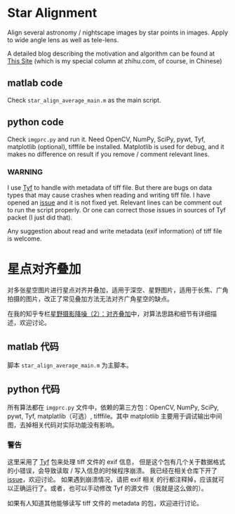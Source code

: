 # Star Alignment
Align several astronomy / nightscape images by star points in images. Apply to wide angle lens
as well as tele-lens.

A detailed blog describing the motivation and algorithm can be found at [This Site](https://zhuanlan.zhihu.com/p/25311770) 
(which is my special column at zhihu.com, of course, in Chinese)

## matlab code

Check `star_align_average_main.m` as the main script.

## python code

Check `imgprc.py` and run it. Need OpenCV, NumPy, SciPy, pywt, Tyf, matplotlib (optional), tifffile be installed. Matplotlib
is used for debug, and it makes no difference on result if you remove / comment relevant lines.

### **WARNING**
I use [Tyf](https://github.com/Moustikitos/tyf) to handle with metadata of tiff file. But
there are bugs on data types that may cause crashes when reading and writing tiff file.
I have opened an [issue](https://github.com/Moustikitos/tyf/issues/12) and it is not fixed yet.
Relevant lines can be comment out to run the script properly. Or one can correct those 
issues in sources of Tyf packet (I just did that).

Any suggestion about read and write metadata (exif information) of tiff file is welcome.


# 星点对齐叠加
对多张星空图片进行星点对齐并叠加，适用于深空、星野图片，适用于长焦、广角拍摄的图片，改正了常见叠加方法无法对齐广角星空的缺点。

在我的知乎专栏[星野摄影降噪（2）：对齐叠加](https://zhuanlan.zhihu.com/p/25311770)中，对算法思路和细节有详细描述，欢迎讨论。

## matlab 代码

脚本 `star_align_average_main.m` 为主脚本。

## python 代码

所有算法都在 `imgprc.py` 文件中，依赖的第三方包：OpenCV, NumPy, SciPy, pywt, Tyf, matplatlib（可选）, tifffile。其中 matplotlib
主要用于调试输出中间图，去掉相关代码对实际功能没有影响。

### **警告**
这里采用了 [Tyf](https://github.com/Moustikitos/tyf) 包来处理 tiff 文件的 exif 信息，
但是这个包有几个关于数据格式的小错误，会导致读取 / 写入信息的时候程序崩溃。
我已经在相关仓库下开了 [issue](https://github.com/Moustikitos/tyf/issues/12)，欢迎讨论。
如果遇到崩溃情况，请把 exif 相关
的行都注释掉，应该就可以正确运行了。或者，也可以手动修改 Tyf 的源文件（我就是这么做的）。

如果有人知道其他能够读写 tiff 文件的 metadata 的包，欢迎进行讨论。

